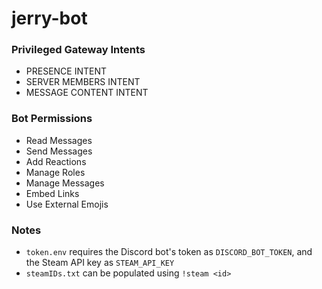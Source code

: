 # jerry-bot

### Privileged Gateway Intents
- PRESENCE INTENT
- SERVER MEMBERS INTENT
- MESSAGE CONTENT INTENT

### Bot Permissions
- Read Messages
- Send Messages
- Add Reactions
- Manage Roles
- Manage Messages
- Embed Links
- Use External Emojis

### Notes
- `token.env` requires the Discord bot's token as `DISCORD_BOT_TOKEN`, and the Steam API key as `STEAM_API_KEY`
- `steamIDs.txt` can be populated using `!steam <id>`